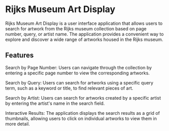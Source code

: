 # Rijks Museum Art Display
Rijks Museum Art Display is a user interface application that 
allows users to search for artwork from the Rijks museum collection 
based on page number, query, or artist name. The application provides a 
convenient way to explore and discover a wide range of artworks 
housed in the Rijks museum.

## Features
Search by Page Number: Users can navigate through the collection
by entering a specific page number to view the corresponding artworks.

Search by Query: Users can search for artworks using a specific 
query term, such as a keyword or title, to find relevant pieces of art.

Search by Artist: Users can search for artworks created by a specific 
artist by entering the artist's name in the search field.

Interactive Results: The application displays the search results as a 
grid of thumbnails, allowing users to click on individual artworks to view them in more detail.


 
